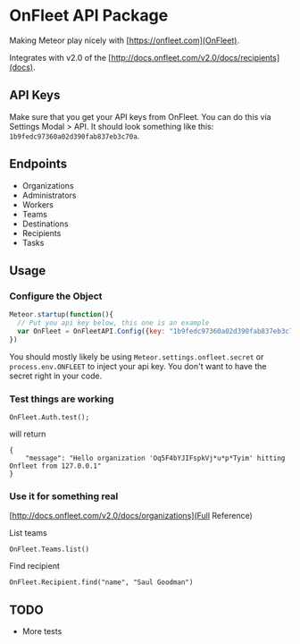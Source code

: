 # OnFleet API Package

Making Meteor play nicely with [https://onfleet.com](OnFleet).

Integrates with v2.0 of the [http://docs.onfleet.com/v2.0/docs/recipients](docs).

## API Keys

Make sure that you get your API keys from OnFleet. You can do this via Settings Modal > API. It should look something like this: `1b9fedc97360a02d390fab837eb3c70a`.

## Endpoints

* Organizations
* Administrators
* Workers
* Teams
* Destinations
* Recipients
* Tasks

## Usage

### Configure the Object

```javascript
Meteor.startup(function(){
  // Put you api key below, this one is an example
  var OnFleet = OnFleetAPI.Config({key: "1b9fedc97360a02d390fab837eb3c70a"})
})
```
You should mostly likely be using `Meteor.settings.onfleet.secret` or `process.env.ONFLEET` to inject your api key. You don't want to have the secret right in your code.

### Test things are working

```
OnFleet.Auth.test();
```

will return

```
{
    "message": "Hello organization 'Oq5F4bYJIFspkVj*u*p*Tyim' hitting Onfleet from 127.0.0.1"
}
```

### Use it for something real

[http://docs.onfleet.com/v2.0/docs/organizations](Full Reference)

List teams

```
OnFleet.Teams.list()
```

Find recipient

```
OnFleet.Recipient.find("name", "Saul Goodman")
```

## TODO

* More tests




